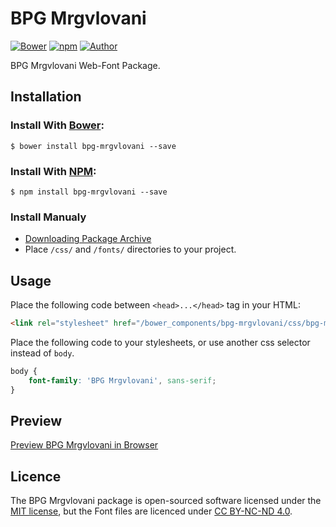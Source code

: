 # BPG Mrgvlovani

[![Bower](https://img.shields.io/bower/v/bpg-mrgvlovani.svg)](http://bower.io/search/?q=bpg-mrgvlovani)
[![npm](https://img.shields.io/npm/v/bpg-mrgvlovani.svg)](https://www.npmjs.com/package/bpg-mrgvlovani)
[![Author](https://img.shields.io/badge/Font_Author-Besarion_Gugushvili-blue.svg)](https://github.com/web-fonts/bpg-mrgvlovani)

BPG Mrgvlovani Web-Font Package.

## Installation

### Install With [Bower](http://bower.io):

```
$ bower install bpg-mrgvlovani --save
```

### Install With [NPM](https://www.npmjs.com):

```
$ npm install bpg-mrgvlovani --save
```

### Install Manualy

* [Downloading Package Archive](https://github.com/web-fonts/bpg-mrgvlovani/archive/master.zip)
* Place `/css/` and `/fonts/` directories to your project.

## Usage

Place the following code between `<head>...</head>` tag in your HTML:

```html
<link rel="stylesheet" href="/bower_components/bpg-mrgvlovani/css/bpg-mrgvlovani.css">
```

Place the following code to your stylesheets, or use another css selector instead of `body`.

```css
body {
    font-family: 'BPG Mrgvlovani', sans-serif;
}
```

## Preview

[Preview BPG Mrgvlovani in Browser](http://web-fonts.ge/bpg-mrgvlovani)

## Licence

The BPG Mrgvlovani package is open-sourced software licensed under the [MIT license](http://opensource.org/licenses/MIT), but the Font files are licenced under [CC BY-NC-ND 4.0](http://creativecommons.org/licenses/by-nc-nd/4.0/).
